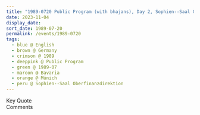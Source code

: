 ```yaml
---
title: "1989-0720 Public Program (with bhajans), Day 2, Sophien--Saal Oberfinanzdirektion, Sophienstraße 6, Münich, Bavaria, Germany"
date: 2023-11-04
display_date: 
sort_date: 1989-07-20
permalink: /events/1989-0720
tags:
  - blue @ English
  - brown @ Germany
  - crimson @ 1989
  - deeppink @ Public Program
  - green @ 1989-07
  - maroon @ Bavaria
  - orange @ Münich
  - peru @ Sophien--Saal Oberfinanzdirektion
---
```


<wave-list>
  <list-title color="green" width="75">Key Quote</list-title>
  <list-item color="BlanchedAlmond"  width="200"></list-item>
  <list-item color="Lavender"></list-item>
  <list-item color="BlanchedAlmond"></list-item>
</wave-list>

<br>

<wave-list>
  <list-title color="green" width="75">Comments</list-title>
  <list-item color="BlanchedAlmond"  width="200"></list-item>
  <list-item color="Lavender"></list-item>
  <list-item color="BlanchedAlmond"></list-item>
</wave-list>